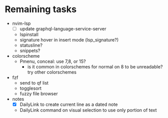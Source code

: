 # Remaining tasks

- nvim-lsp
  - [ ] update graphql-language-service-server
  - lspinstall
  - signature hover in insert mode (lsp_signature?)
  - statusline?
  - snippets?
- colorscheme
  - Pmenu, conceal: use 7,8, or 15?
    - is it common in colorschemes for normal on 8 to be unreadable? try other colorschemes
- fzf
  - send to qf list
  - togglesort
  - fuzzy file browser
- notes
  - [x] DailyLink to create current line as a dated note
  - DailyLink command on visual selection to use only portion of text
